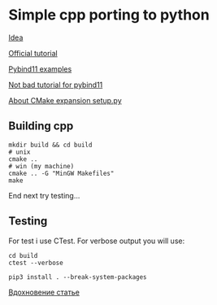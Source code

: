 # Simple cpp porting to python

[Idea](https://github.com/smrfeld/cmake_cpp_pybind11_tutorial)

[Official tutorial](https://pybind11.readthedocs.io/en/stable/basics.html)

[Pybind11 examples](https://github.com/pybind/cmake_example)

[Not bad tutorial for pybind11](https://smyt.ru/blog/sozdaem-s-python-rasshireniya-s-pomshyu-pybind11/?ysclid=lr6j5noobx652421112)

[About CMake expansion setup.py](https://www.benjack.io/hybrid-python/c-packages-revisited/)

## Building cpp
```bush
mkdir build && cd build
# unix
cmake ..
# win (my machine)
cmake .. -G "MinGW Makefiles"
make
```
End next try testing...

## Testing

For test i use CTest. For verbose output you will use:
```bush
cd build
ctest --verbose
```
```
pip3 install . --break-system-packages
```


[Вдохновение статье](https://github.com/smrfeld/cmake_cpp_pybind11_tutorial.git)
